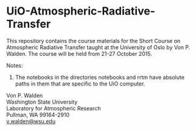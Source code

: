 # UiO-Atmospheric-Radiative-Transfer

This repository contains the course materials for the Short Course on Atmospheric Radiative Transfer taught at the University of Oslo by Von P. Walden. The course will be held from 21-27 October 2015.

Notes:  

1. The notebooks in the directories notebooks and rrtm have absolute paths in them that are specific to the UiO computer.  

Von P. Walden  
Washington State University  
Laboratory for Atmospheric Research  
Pullman, WA 99164-2910  
v.walden@wsu.edu  
